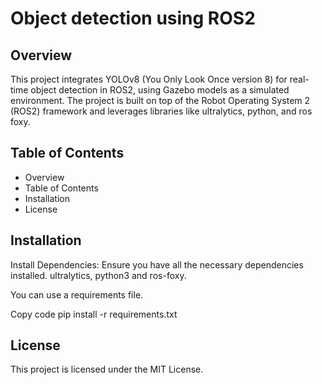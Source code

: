 # Object detection using ROS2

## Overview
This project integrates YOLOv8 (You Only Look Once version 8) for real-time object detection in ROS2, using Gazebo models as a simulated environment. The project is built on top of the Robot Operating System 2 (ROS2) framework and leverages libraries like ultralytics, python, and ros foxy.

## Table of Contents
* Overview
* Table of Contents
* Installation
* License

## Installation
Install Dependencies: Ensure you have all the necessary dependencies installed. ultralytics, python3 and ros-foxy.

You can use a requirements file.

Copy code
pip install -r requirements.txt

## License
This project is licensed under the MIT License.
